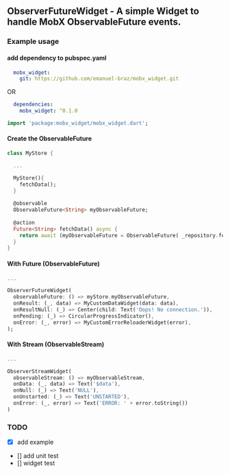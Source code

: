 ## ObserverFutureWidget - A simple Widget to handle MobX ObservableFuture events.


### Example usage

#### add dependency to pubspec.yaml
```yaml
  mobx_widget:
    git: https://github.com/emanuel-braz/mobx_widget.git
```
 OR
```yaml
  dependencies:
    mobx_widget: ^0.1.0
```

```dart
import 'package:mobx_widget/mobx_widget.dart';
```

#### Create the ObservableFuture
```dart
class MyStore {

  ...

  MyStore(){
    fetchData();
  }
  
  @observable
  ObservableFuture<String> myObservableFuture;
  
  @action
  Future<String> fetchData() async {
    return await (myObservableFuture = ObservableFuture( _repository.fetch() ));
  }
}
```

#### With Future (ObservableFuture)
```dart
...

ObserverFutureWidget(
  observableFuture: () => myStore.myObservableFuture,
  onResult: (_, data) => MyCustomDataWidget(data: data),
  onResultNull: (_) => Center(child: Text('Oops! No connection.')),
  onPending: (_) => CircularProgressIndicator(),
  onError: (_, error) => MyCustomErrorReloaderWidget(error),
);
```

#### With Stream (ObservableStream)
```dart
...

ObserverStreamWidget(
  observableStream: () => myObservableStream,
  onData: (_, data) => Text('$data'),
  onNull: (_) => Text('NULL'),
  onUnstarted: (_) => Text('UNSTARTED'),
  onError: (_, error) => Text('ERROR: ' + error.toString())
)
```

### TODO
- [x] add example
- [] add unit test
- [] widget test
